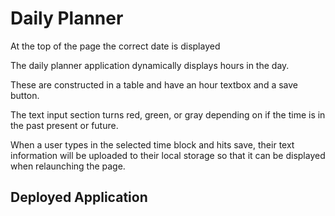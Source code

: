 # Daily Planner

At the top of the page the correct date is displayed

The daily planner application dynamically displays hours in the day.

These are constructed in a table and have an hour textbox and a save button.

The text input section turns red, green, or gray depending on if the time is in the past present or future.

When a user types in the selected time block and hits save, their text information will be uploaded to their local storage so that it can be displayed when relaunching the page.


## Deployed Application

